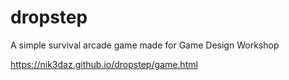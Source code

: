 # dropstep
A simple survival arcade game made for Game Design Workshop

https://nik3daz.github.io/dropstep/game.html
